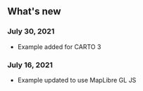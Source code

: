 ## What's new

### July 30, 2021

- Example added for CARTO 3

### July 16, 2021

- Example updated to use MapLibre GL JS

